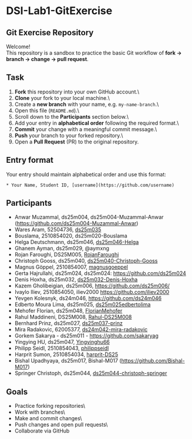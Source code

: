 # DSI-Lab1-GitExercise

## Git Exercise Repository

Welcome!\
This repository is a sandbox to practice the basic Git workflow of **fork → branch → change → pull request**.

## Task

1.  **Fork** this repository into your own GitHub account.\
2.  **Clone** your fork to your local machine.\
3.  Create a **new branch** with your name, e.g. `my-name-branch`.\
4.  Open this file (`README.md`).\
5.  Scroll down to the **Participants** section below.\
6.  Add your entry in **alphabetical order** following the required format.\
7.  **Commit** your change with a meaningful commit message.\
8.  **Push** your branch to your forked repository.\
9.  Open a **Pull Request** (PR) to the original repository.

## Entry format

Your entry should maintain alphabetical order and use this format:

```         
* Your Name, Student ID, [username](https://github.com/username)

```

## Participants

- Anwar Muzammal, ds25m004, ds25m004-Muzammal-Anwar (https://github.com/ds25m004-Muzammal-Anwar)
- Wares Aram, 52504736, [ds25m035](https://github.com/ds25m035)
- Bouslama, 2510854020, ds25m020-Bouslama
- Helga Deutschmann, ds25m046, [ds25m046-Helga](https://github.com/ds25m046-Helga)
- Ghanem Ayman, ds25m029, @aymxng
- Rojan Faroughi, DS25M005, [RojanFaroughi](https://github.com/RojanFaroughi)
- Christoph Gooss, ds25m040, [ds25m040-Christoph-Gooss](https://github.com/ds25m040-Christoph-Gooss)
- Magnus Göppel, 2510854007, [magnusgoeppel](https://github.com/magnusgoeppel)
- Gerta Hajrullahi, ds25m024, ds25m024: https://github.com/ds25m024
- Denis Hoxha, ds25m032, [ds25m032-Denis-Hoxha](https://github.com/ds25m032-Denis-Hoxha) 
- Kazem Gholibeigian, ds25m006, https://github.com/ds25m006/
- Ivaylo Iliev, 2510854050, iliev2000 https://github.com/iliev2000
- Yevgen Kolesnyk, ds24m046, https://github.com/ds24m046
- Edberto Moura Lima, ds25m025, [ds25m025edbertolima](https://github.com/ds25m025edbertolima)
- Mehofer Florian, ds25m048, [FlorianMehofer](https://github.com/FlorianMehofer)
- Rahul Maddineni, DS25M008, [Rahul-DS25M008](https://github.com/Rahul-DS25M008)
- Bernhard Prinz, ds25m027, [ds25m037-prinz](https://github.com/ds25m037-prinz)
- Mira Radakovic, 62005377, [ds24m042-mira-radakovic](https://github.com/ds24m042-mira-radakovic)
- Gorkem Sakarya  - ds25m011 - https://github.com/sakaryag
- Yingying HU, ds25m047, [Yingyinghu66](https://github.com/Yingyinghu66)
- Philipp Seidl, 2510854043, [philippseidl](https://github.com/philippseidl)
- Harprit Sumon, 2510854034, [harprit-DS25](https://github.com/harprit-DS25)
- Bishal Upadhyaya, ds25m017, Bishal-M017 (https://github.com/Bishal-M017)
- Springer Christoph, ds25m044, [ds25m044-christoph-springer](https://github.com/ds25m044-christoph-springer)

## Goals

-   Practice forking repositories\
-   Work with branches\
-   Make and commit changes\
-   Push changes and open pull requests\
-   Collaborate via GitHub
